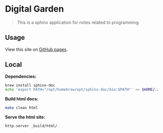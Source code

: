 # Digital Garden

> This is a sphinx application for notes related to programming.

## Usage

View this site on [GitHub pages](https://tacoda.github.io/garden/).

## Local

**Dependencies:**

```sh
brew install sphinx-doc
echo 'export PATH="/opt/homebrew/opt/sphinx-doc/bin:$PATH"' >> $HOME/.zshrc
```

**Build html docs:**

```sh
make clean html
```

**Serve the html site:**

```sh
http-server _build/html/
```
